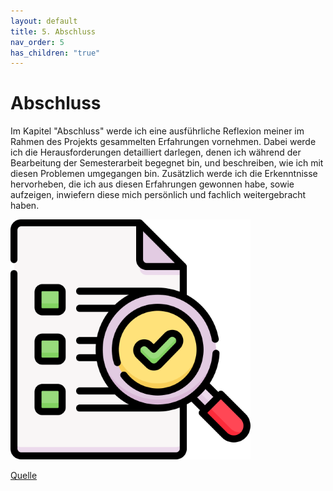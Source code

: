 ```yaml
---
layout: default
title: 5. Abschluss
nav_order: 5
has_children: "true"
---
```


# Abschluss

Im Kapitel "Abschluss" werde ich eine ausführliche Reflexion meiner im Rahmen des Projekts gesammelten Erfahrungen vornehmen. Dabei werde ich die Herausforderungen detailliert darlegen, denen ich während der Bearbeitung der Semesterarbeit begegnet bin, und beschreiben, wie ich mit diesen Problemen umgegangen bin. Zusätzlich werde ich die Erkenntnisse hervorheben, die ich aus diesen Erfahrungen gewonnen habe, sowie aufzeigen, inwiefern diese mich persönlich und fachlich weitergebracht haben.

![Abschluss](../../ressources/images/abschluss.png)

[Quelle](../Quellverzeichnis/index.md#abschluss) 